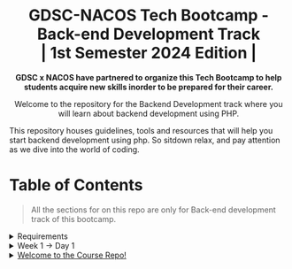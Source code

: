 <div align="center">
  <h1> GDSC-NACOS Tech Bootcamp - Back-end Development Track <br> | 1st Semester 2024 Edition  |</h1>
  <p align="center">
    <strong>
      GDSC x NACOS have partnered to organize this Tech Bootcamp to help students acquire new skills inorder to be prepared for their career.
    </strong>
  </p>


  Welcome to the repository for the Backend Development track where you will learn about backend development using PHP.
</div>


This repository houses guidelines, tools and resources that will help you start backend development using php. So sitdown relax, and pay attention as we dive into the world of coding.

# Table of Contents

> All the sections for on this repo are only for Back-end development track of this bootcamp.

<details>
  <summary>Requirements</summary>
  <ol>
    <li>Computer (if you have it)  </li>
    <li>VS Code</li>
    <li>XAMPP</li>
  </ol>
</details>
<details>
  <summary>Week 1 -> Day 1</summary>
  <ol>
    <li>Onboarding</li>
    <li>Introduction</li>
  </ol>
</details>
<details>
<summary> <a href="#welcome-to-the-course-repo">Welcome to the Course Repo!</a></summary>
<ol>
  <li>
  <a href="#welcome-to-the-course">Welcome to the track! </a>
  </li>
  <li>
  <a href="#best-practices">Best Practices </a>
  </li>
</ol>
</details>

